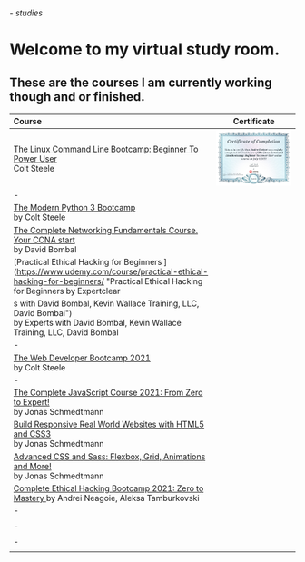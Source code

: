 ###### - studies
# Welcome to my virtual study room.
## These are the courses I am currently working though and or finished.

|Course|Certificate|
|:---|:---:|
|[The Linux Command Line Bootcamp: Beginner To Power User ](https://www.udemy.com/course/the-linux-command-line-bootcamp/ "The Linux Command Line Bootcamp: Beginner To Power User by Colt Steele") <br> Colt Steele|![Course Certification of Completion](./certs/theLinuxCommandLineBootcamp-ColtSteele-Certification.jpg "The Linux Command Line Bootcamp Beginner To Power User Certification")|
|-||
|[The Modern Python 3 Bootcamp](https://www.udemy.com/course/the-modern-python3-bootcamp/ "The Modern Python 3 Bootcamp by Colt Steele") <br> by Colt Steele|[](./certifications/)|
|[The Complete Networking Fundamentals Course. Your CCNA start  ](https://www.udemy.com/course/complete-networking-fundamentals-course-ccna-start/ "The Complete Networking Fundamentals Course. Your CCNA start with David Bombal") <br> by David Bombal|[](./certifications/)|
|[Practical Ethical Hacking for Beginners ](https://www.udemy.com/course/practical-ethical-hacking-for-beginners/ "Practical Ethical Hacking for Beginners by Expertclear
s with David Bombal, Kevin Wallace Training, LLC, David Bombal") <br> by Experts with David Bombal, Kevin Wallace Training, LLC, David Bombal|[](./certifications/)|
|-||
|[The Web Developer Bootcamp 2021 ](https://www.udemy.com/course/the-web-developer-bootcamp/ "The Web Developer Bootcamp 2021 by Colt Steele") <br> by Colt Steele|[](./certifications/)|
|-||
|[The Complete JavaScript Course 2021: From Zero to Expert! ](https://www.udemy.com/course/the-complete-javascript-course/ "The Complete JavaScript Course 2021: From Zero to Expert! by Jonas Schmedtmann") <br> by Jonas Schmedtmann|[](./certifications/)|
|[Build Responsive Real World Websites with HTML5 and CSS3](https://www.udemy.com/course/design-and-develop-a-killer-website-with-html5-and-css3/ "Build Responsive Real World Websites with HTML5 and CSS3 by Jonas Schmedtmann") <br> by Jonas Schmedtmann|[](./certifications/)|
|[Advanced CSS and Sass: Flexbox, Grid, Animations and More! ](https://www.udemy.com/course/advanced-css-and-sass/ "Advanced CSS and Sass: Flexbox, Grid, Animations and More! by Jonas Schmedtmann") <br> by Jonas Schmedtmann|[](./certifications/)|
|[Complete Ethical Hacking Bootcamp 2021: Zero to Mastery ](https://www.udemy.com/course/complete-ethical-hacking-bootcamp-zero-to-mastery/ "Complete Ethical Hacking Bootcamp 2021: Zero to Mastery by Andrei Neagoie, Aleksa Tamburkovski") by Andrei Neagoie, Aleksa Tamburkovski|[](./certifications/)|
|-||
|[]("")|[](./certifications/)|
|-||
|[]("")|[](./certifications/)|
|-||
|[]("")|[](./certifications/)|

